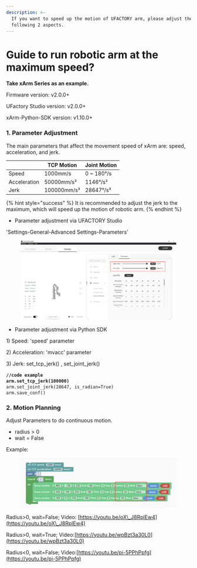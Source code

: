 ```yaml
---
description: >-
  If you want to speed up the motion of UFACTORY arm, please adjust the
  following 2 aspects.
---
```


# Guide to run robotic arm at the maximum speed?

**Take xArm Series as an example.**

Firmware version: v2.0.0+

UFactory Studio version: v2.0.0+

xArm-Python-SDK version: v1.10.0+



### 1. Parameter Adjustment

The main parameters that affect the movement speed of xArm are: speed, acceleration, and jerk.

|              | TCP Motion  | Joint Motion |
| ------------ | ----------- | ------------ |
| Speed        | 1000mm/s    | 0 \~ 180°/s  |
| Acceleration | 50000mm/s²  | 1146°/s²     |
| Jerk         | 100000mm/s³ | 28647°/s³    |

{% hint style="success" %}
It is recommended to adjust the jerk to the maximum, which will speed up the motion of robotic arm.
{% endhint %}

* Parameter adjustment via UFACTORY Studio

'Settings-General-Advanced Settings-Parameters'

<figure><img src="../.gitbook/assets/image (7).png" alt=""><figcaption></figcaption></figure>

* Parameter adjustment via Python SDK

1\) Speed: 'speed' parameter

2\) Acceleration: 'mvacc' parameter

3\) Jerk: set\_tcp\_jerk() , set\_joint\_jerk()

<pre><code><strong>//code example
</strong><strong>arm.set_tcp_jerk(100000)
</strong>arm.set_joint_jerk(28647, is_radian=True)
arm.save_conf()
</code></pre>



### 2. Motion Planning

Adjust Parameters to do continuous motion.

* radius > 0
* wait = False

Example:

<figure><img src="../.gitbook/assets/image.png" alt=""><figcaption></figcaption></figure>

Radius>0, wait=False;    Video: [https://youtu.be/oX\_J8RplEw4](https://youtu.be/oX\_J8RplEw4)

Radius>0, wait=True;      Video:[https://youtu.be/wpBzt3a30L0](https://youtu.be/wpBzt3a30L0)

Radius<0, wait=False;     Video:[https://youtu.be/pi-5PPhPpfg](https://youtu.be/pi-5PPhPpfg)
